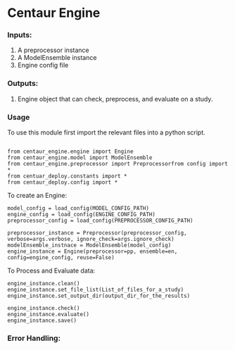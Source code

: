 
# Centaur Engine 

### Inputs:

1. A preprocessor instance
2. A ModelEnsemble instance
3. Engine config file

### Outputs:
1. Engine object that can check, preprocess, and evaluate on a study.


### Usage

To use this module first import the relevant files into a python script.
```

from centaur_engine.engine import Engine
from centaur_engine.model import ModelEnsemble
from centaur_engine.preprocessor import Preprocessorfrom config import *
from centuar_deploy.constants import *
from centaur_deploy.config import *
```
To create an Engine:

```
model_config = load_config(MODEL_CONFIG_PATH)
engine_config = load_config(ENGINE_CONFIG_PATH)
preprocessor_config = load_config(PREPROCESSOR_CONFIG_PATH)

preprocessor_instance = Preprocessor(preprocessor_config, verbose=args.verbose, ignore_check=args.ignore_check)
modelEnsemble_instnace = ModelEnsemble(model_config)
engine_instance = Engine(preprocessor=pp, ensemble=en, config=engine_config, reuse=False)

```
To Process and Evaluate data:
```
engine_instance.clean()
engine_instance.set_file_list(List_of_files_for_a_study)
engine_instance.set_output_dir(output_dir_for_the_results)

engine_instance.check()
engine_instance.evaluate()
engine_instance.save()
```

### Error Handling:













